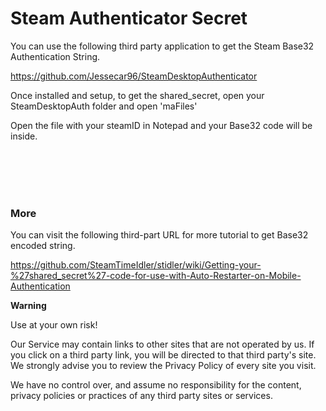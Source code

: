 # Steam Authenticator Secret

You can use the following third party application to get the Steam Base32 Authentication String.

https://github.com/Jessecar96/SteamDesktopAuthenticator

Once installed and setup, to get the shared_secret, open your SteamDesktopAuth folder and open 'maFiles'

Open the file with your steamID in Notepad and your Base32 code will be inside.

<br/><br/><br/><br/>

### More

You can visit the following third-part URL for more tutorial to get Base32 encoded string.

https://github.com/SteamTimeIdler/stidler/wiki/Getting-your-%27shared_secret%27-code-for-use-with-Auto-Restarter-on-Mobile-Authentication

**Warning**

Use at your own risk!

Our Service may contain links to other sites that are not operated by us. If you click on a third party link, you will be directed to that third party's site. We strongly advise you to review the Privacy Policy of every site you visit.

We have no control over, and assume no responsibility for the content, privacy policies or practices of any third party sites or services.

